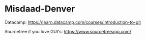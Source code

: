 # Misdaad-Denver

Datacamp: https://learn.datacamp.com/courses/introduction-to-git

Sourcetree if you love GUI's: https://www.sourcetreeapp.com/

